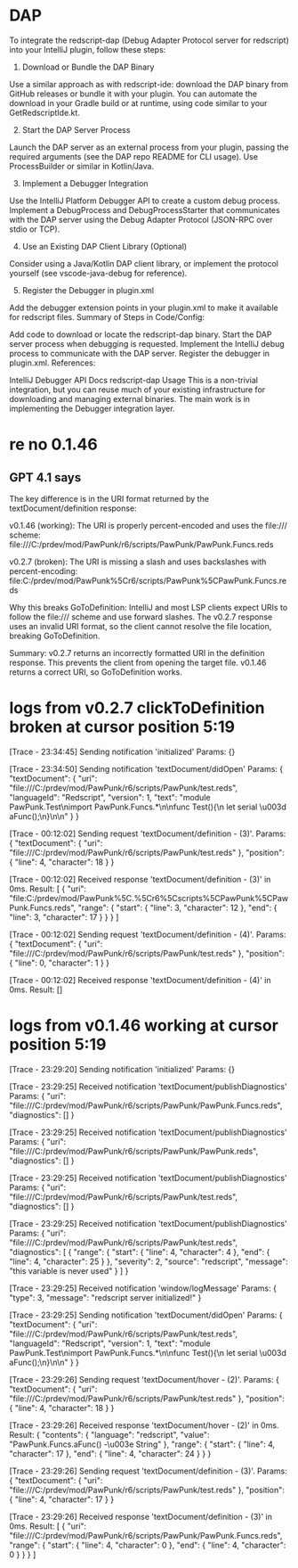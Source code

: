 # DAP

To integrate the redscript-dap (Debug Adapter Protocol server for redscript) into your IntelliJ plugin, follow these
steps:

1. Download or Bundle the DAP Binary

Use a similar approach as with redscript-ide: download the DAP binary from GitHub releases or bundle it with your
plugin.
You can automate the download in your Gradle build or at runtime, using code similar to your GetRedscriptIde.kt.

2. Start the DAP Server Process

Launch the DAP server as an external process from your plugin, passing the required arguments (see the DAP repo README
for CLI usage).
Use ProcessBuilder or similar in Kotlin/Java.

3. Implement a Debugger Integration

Use the IntelliJ Platform Debugger API to create a custom debug process.
Implement a DebugProcess and DebugProcessStarter that communicates with the DAP server using the Debug Adapter
Protocol (JSON-RPC over stdio or TCP).

4. Use an Existing DAP Client Library (Optional)

Consider using a Java/Kotlin DAP client library, or implement the protocol yourself (see vscode-java-debug for
reference).

5. Register the Debugger in plugin.xml

Add the debugger extension points in your plugin.xml to make it available for redscript files.
Summary of Steps in Code/Config:

Add code to download or locate the redscript-dap binary.
Start the DAP server process when debugging is requested.
Implement the IntelliJ debug process to communicate with the DAP server.
Register the debugger in plugin.xml.
References:

IntelliJ Debugger API Docs
redscript-dap Usage
This is a non-trivial integration, but you can reuse much of your existing infrastructure for downloading and managing
external binaries. The main work is in implementing the Debugger integration layer.

# re no 0.1.46

## GPT 4.1 says

The key difference is in the URI format returned by the textDocument/definition response:

v0.1.46 (working):
The URI is properly percent-encoded and uses the file:/// scheme:
file:///C:/prdev/mod/PawPunk/r6/scripts/PawPunk/PawPunk.Funcs.reds

v0.2.7 (broken):
The URI is missing a slash and uses backslashes with percent-encoding:
file:C:/prdev/mod/PawPunk%5Cr6/scripts/PawPunk%5CPawPunk.Funcs.reds

Why this breaks GoToDefinition:
IntelliJ and most LSP clients expect URIs to follow the file:/// scheme and use forward slashes. The v0.2.7 response
uses an invalid URI format, so the client cannot resolve the file location, breaking GoToDefinition.

Summary:
v0.2.7 returns an incorrectly formatted URI in the definition response. This prevents the client from opening the target
file. v0.1.46 returns a correct URI, so GoToDefinition works.

# logs from v0.2.7 clickToDefinition broken at cursor position 5:19

[Trace - 23:34:45] Sending notification 'initialized'
Params: {}

[Trace - 23:34:50] Sending notification 'textDocument/didOpen'
Params: {
"textDocument": {
"uri": "file:///C:/prdev/mod/PawPunk/r6/scripts/PawPunk/test.reds",
"languageId": "Redscript",
"version": 1,
"text": "module PawPunk.Test\nimport PawPunk.Funcs.*\n\nfunc Test(){\n let serial \u003d aFunc();\n}\n\n"
}
}

[Trace - 00:12:02] Sending request 'textDocument/definition - (3)'.
Params: {
"textDocument": {
"uri": "file:///C:/prdev/mod/PawPunk/r6/scripts/PawPunk/test.reds"
},
"position": {
"line": 4,
"character": 18
}
}

[Trace - 00:12:02] Received response 'textDocument/definition - (3)' in 0ms.
Result: [
{
"uri": "file:C:/prdev/mod/PawPunk%5C.%5Cr6%5Cscripts%5CPawPunk%5CPawPunk.Funcs.reds",
"range": {
"start": {
"line": 3,
"character": 12
},
"end": {
"line": 3,
"character": 17
}
}
}
]

[Trace - 00:12:02] Sending request 'textDocument/definition - (4)'.
Params: {
"textDocument": {
"uri": "file:///C:/prdev/mod/PawPunk/r6/scripts/PawPunk/test.reds"
},
"position": {
"line": 0,
"character": 1
}
}

[Trace - 00:12:02] Received response 'textDocument/definition - (4)' in 0ms.
Result: []

# logs from v0.1.46 working at cursor position 5:19

[Trace - 23:29:20] Sending notification 'initialized'
Params: {}

[Trace - 23:29:25] Received notification 'textDocument/publishDiagnostics'
Params: {
"uri": "file:///C:/prdev/mod/PawPunk/r6/scripts/PawPunk/PawPunk.Funcs.reds",
"diagnostics": []
}

[Trace - 23:29:25] Received notification 'textDocument/publishDiagnostics'
Params: {
"uri": "file:///C:/prdev/mod/PawPunk/r6/scripts/PawPunk/PawPunk.reds",
"diagnostics": []
}

[Trace - 23:29:25] Received notification 'textDocument/publishDiagnostics'
Params: {
"uri": "file:///C:/prdev/mod/PawPunk/r6/scripts/PawPunk/test.reds",
"diagnostics": []
}

[Trace - 23:29:25] Received notification 'textDocument/publishDiagnostics'
Params: {
"uri": "file:///C:/prdev/mod/PawPunk/r6/scripts/PawPunk/test.reds",
"diagnostics": [
{
"range": {
"start": {
"line": 4,
"character": 4
},
"end": {
"line": 4,
"character": 25
}
},
"severity": 2,
"source": "redscript",
"message": "this variable is never used"
}
]
}

[Trace - 23:29:25] Received notification 'window/logMessage'
Params: {
"type": 3,
"message": "redscript server initialized!"
}

[Trace - 23:29:25] Sending notification 'textDocument/didOpen'
Params: {
"textDocument": {
"uri": "file:///C:/prdev/mod/PawPunk/r6/scripts/PawPunk/test.reds",
"languageId": "Redscript",
"version": 1,
"text": "module PawPunk.Test\nimport PawPunk.Funcs.*\n\nfunc Test(){\n let serial \u003d aFunc();\n}\n\n"
}
}

[Trace - 23:29:26] Sending request 'textDocument/hover - (2)'.
Params: {
"textDocument": {
"uri": "file:///C:/prdev/mod/PawPunk/r6/scripts/PawPunk/test.reds"
},
"position": {
"line": 4,
"character": 18
}
}

[Trace - 23:29:26] Received response 'textDocument/hover - (2)' in 0ms.
Result: {
"contents": {
"language": "redscript",
"value": "PawPunk.Funcs.aFunc() -\u003e String"
},
"range": {
"start": {
"line": 4,
"character": 17
},
"end": {
"line": 4,
"character": 24
}
}
}

[Trace - 23:29:26] Sending request 'textDocument/definition - (3)'.
Params: {
"textDocument": {
"uri": "file:///C:/prdev/mod/PawPunk/r6/scripts/PawPunk/test.reds"
},
"position": {
"line": 4,
"character": 17
}
}

[Trace - 23:29:26] Received response 'textDocument/definition - (3)' in 0ms.
Result: [
{
"uri": "file:///C:/prdev/mod/PawPunk/r6/scripts/PawPunk/PawPunk.Funcs.reds",
"range": {
"start": {
"line": 4,
"character": 0
},
"end": {
"line": 4,
"character": 0
}
}
}
]



